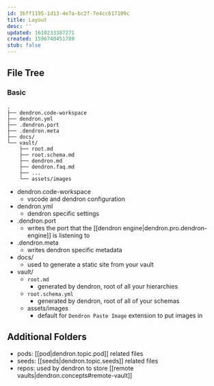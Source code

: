 ```yaml
---
id: 3bff1195-1d13-4e7a-bc2f-7e4cc617109c
title: Layout
desc: ''
updated: 1610233387271
created: 1596740451789
stub: false
---
```

## File Tree

### Basic
```
.
├── dendron.code-workspace
├── dendron.yml
├── .dendron.port
├── .dendron.meta
├── docs/
└── vault/
    ├── root.md
    ├── root.schema.md
    ├── dendron.md
    ├── dendron.faq.md
    ├── ...
    └── assets/images
```

- dendron.code-workspace
  - vscode and dendron configuration
- dendron.yml 
  - dendron specific settings
- .dendron.port
  - writes the port that the [[dendron engine|dendron.pro.dendron-engine]] is listening to
- .dendron.meta
  - writes dendron specific metadata
- docs/ 
  - used to generate a static site from your vault
- vault/ 
  - `root.md `
    - generated by dendron, root of all your hierarchies
  - `root.schema.yml`
    - generated by dendron, root of all of your schemas
  - assets/images 
    - default for `Dendron Paste Image` extension to put images in

## Additional Folders

- pods: [[pod|dendron.topic.pod]] related files
- seeds: [[seeds|dendron.topic.seeds]] related files
- repos: used by dendron to store [[remote vaults|dendron.concepts#remote-vault]]

